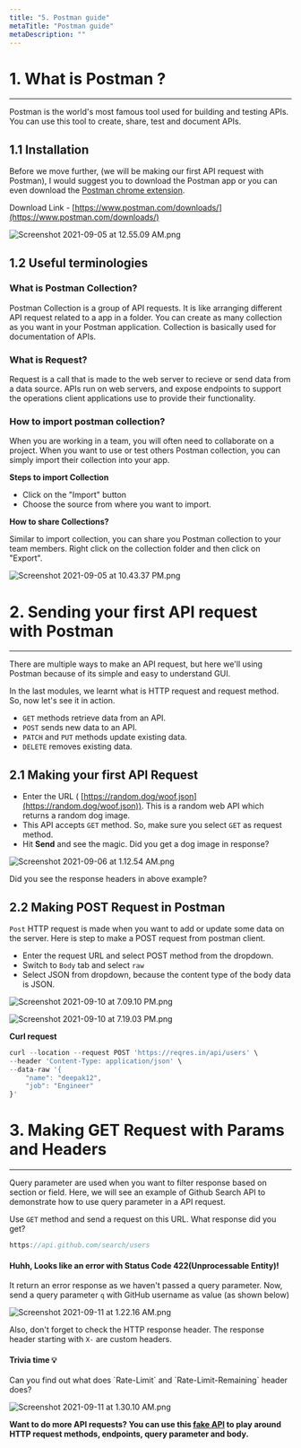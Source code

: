 ```yaml
---
title: "5. Postman guide"
metaTitle: "Postman guide"
metaDescription: ""
---
```




# 1. What is Postman ?
---

Postman is the world's most famous tool used for building and testing APIs. You can use this tool to create, share, test and document APIs. 

## 1.1 Installation

Before we move further, (we will be making our first API request with Postman), I would suggest you to download the Postman app or you can even download the [Postman chrome extension](https://chrome.google.com/webstore/detail/postman/fhbjgbiflinjbdggehcddcbncdddomop?hl=en). 

Download Link - [https://www.postman.com/downloads/](https://www.postman.com/downloads/)

![Screenshot 2021-09-05 at 12.55.09 AM.png](/images/api-for-pm/Screenshot_2021-09-05_at_12.55.09_AM.png)

## 1.2 Useful terminologies

### What is Postman Collection?

Postman Collection is a group of API requests.  It is like arranging different API request related to a app in a folder. You can create as many collection as you want in your Postman application. Collection is basically used for documentation of APIs. 

### What is Request?

Request is a call that is made to the web server to recieve or send data from a data source. APIs run on web servers, and expose endpoints to support the operations client applications use to provide their functionality.

### How to import postman collection?

When you are working in a team, you will often need to collaborate on a project. When you want to use or test others Postman collection, you can simply import their collection into your app. 

**Steps to import Collection**

- Click on the "Import" button
- Choose the source from where you want to import.

**How to share Collections?**

Similar to import collection, you can share you Postman collection to your team members. Right click on the collection folder and then click on "Export".

![Screenshot 2021-09-05 at 10.43.37 PM.png](/images/api-for-pm/Screenshot_2021-09-05_at_10.43.37_PM.png)

# 2. Sending your first API request with Postman

---

There are multiple ways to make an API request, but here we'll using Postman because of its simple and easy to understand GUI. 

In the last modules, we learnt what is HTTP request and request method. So, now let's see it in action. 

- `GET` methods retrieve data from an API.
- `POST` sends new data to an API.
- `PATCH` and `PUT` methods update existing data.
- `DELETE` removes existing data.

## 2.1 Making your first API Request

- Enter the URL ( [https://random.dog/woof.json](https://random.dog/woof.json)). This is a random web API which returns a random dog image.
- This API accepts `GET` method. So, make sure you select `GET` as request method.
- Hit **Send** and see the magic. Did you get a dog image in response?

![Screenshot 2021-09-06 at 1.12.54 AM.png](/images/api-for-pm/Screenshot_2021-09-06_at_1.12.54_AM.png)

Did you see the response headers in above example?

## 2.2 Making POST Request in Postman

`Post` HTTP request is made when you want to add or update some data on the server. Here is step to make a POST request from postman client. 

- Enter the request URL and select POST method from the dropdown.
- Switch to `Body` tab and select `raw`
- Select JSON from dropdown, because the content type of the body data is JSON.

![Screenshot 2021-09-10 at 7.09.10 PM.png](/images/api-for-pm/Screenshot_2021-09-10_at_7.09.10_PM.png)

![Screenshot 2021-09-10 at 7.19.03 PM.png](/images/api-for-pm/Screenshot_2021-09-10_at_7.19.03_PM.png)

**Curl request** 

```jsx
curl --location --request POST 'https://reqres.in/api/users' \
--header 'Content-Type: application/json' \
--data-raw '{
    "name": "deepak12",
    "job": "Engineer"
}'
```

# 3. Making GET Request with Params and Headers

---

Query parameter are used when you want to filter response based on section or field. Here, we will see an example of Github Search API to demonstrate how to use query parameter in a API request. 

Use `GET` method and send a request on this URL. What response did you get?

```jsx
https://api.github.com/search/users
```

#### Huhh, Looks like an error with Status Code 422(Unprocessable Entity)!

It return an error response as we haven't passed a query parameter. Now, send a query parameter `q` with GitHub username as value (as shown below)

![Screenshot 2021-09-11 at 1.22.16 AM.png](/images/api-for-pm/Screenshot_2021-09-11_at_1.22.16_AM.png)

Also, don't forget to check the HTTP response header. The response header starting with `X-` are custom headers. 


<h4> Trivia time 💡</h4>
<p>  Can you find out what does `Rate-Limit` and `Rate-Limit-Remaining` header does? </p>



![Screenshot 2021-09-11 at 1.30.10 AM.png](/images/api-for-pm/Screenshot_2021-09-11_at_1.30.10_AM.png)

**Want to do more API requests? You can use this [fake API](https://reqres.in/) to play around HTTP request methods, endpoints, query parameter and body.**


